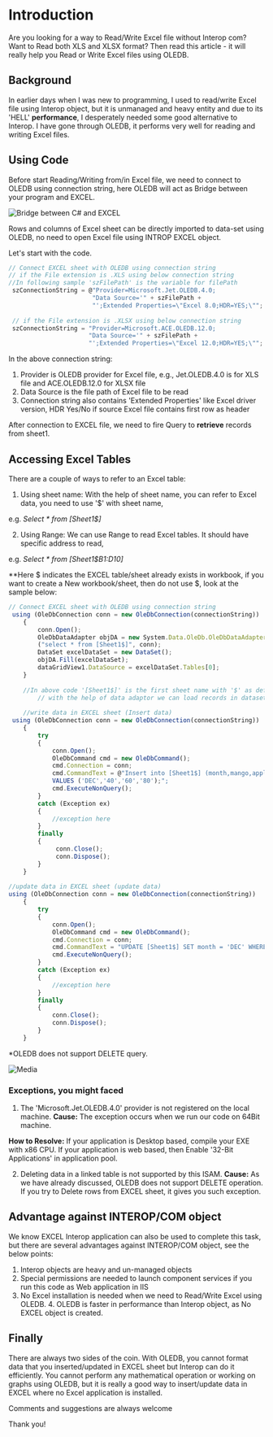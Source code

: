 # Introduction
Are you looking for a way to Read/Write Excel file without Interop com? Want to Read both XLS and XLSX format? Then read this article - it will really help you Read or Write Excel files using OLEDB.

## Background
In earlier days when I was new to programming, I used to read/write Excel file using Interop object, but it is unmanaged and heavy entity and due to its 'HELL' **performance**, I desperately needed some good alternative to Interop. I have gone through OLEDB, it performs very well for reading and writing Excel files.

## Using Code
Before start Reading/Writing from/in Excel file, we need to connect to OLEDB using connection string, here OLEDB will act as Bridge between your program and EXCEL.

![Bridge between C# and EXCEL](https://www.codeproject.com/KB/aspnet/1088970/Bridge.jpg "Bridge between C# and EXCEL")

Rows and columns of Excel sheet can be directly imported to data-set using OLEDB, no need to open Excel file using INTROP EXCEL object.

Let's start with the code.

```javascript
// Connect EXCEL sheet with OLEDB using connection string
// if the File extension is .XLS using below connection string
//In following sample 'szFilePath' is the variable for filePath
 szConnectionString = @"Provider=Microsoft.Jet.OLEDB.4.0;
                       "Data Source='" + szFilePath + 
                       "';Extended Properties=\"Excel 8.0;HDR=YES;\"";
 
 // if the File extension is .XLSX using below connection string
 szConnectionString = "Provider=Microsoft.ACE.OLEDB.12.0;
                      "Data Source='" + szFilePath + 
                      "';Extended Properties=\"Excel 12.0;HDR=YES;\"";
```

In the above connection string:

1. Provider is OLEDB provider for Excel file, e.g., Jet.OLEDB.4.0 is for XLS file and ACE.OLEDB.12.0 for XLSX file
2. Data Source is the file path of Excel file to be read
3. Connection string also contains 'Extended Properties' like Excel driver version, HDR Yes/No if source Excel file contains first row as header

After connection to EXCEL file, we need to fire Query to **retrieve** records from sheet1.

## Accessing Excel Tables

There are a couple of ways to refer to an Excel table:

1. Using sheet name: With the help of sheet name, you can refer to Excel data, you need to use '$' with sheet name, 

e.g. *Select * from [Sheet1$]*

2. Using Range: We can use Range to read Excel tables. It should have specific address to read, 

e.g. *Select * from [Sheet1$B1:D10]*

**Here $ indicates the EXCEL table/sheet already exists in workbook, if you want to create a New workbook/sheet, then do not use $, look at the sample below:

``` javascript
// Connect EXCEL sheet with OLEDB using connection string
 using (OleDbConnection conn = new OleDbConnection(connectionString))
    {
        conn.Open();
        OleDbDataAdapter objDA = new System.Data.OleDb.OleDbDataAdapter
        ("select * from [Sheet1$]", conn);
        DataSet excelDataSet = new DataSet();
        objDA.Fill(excelDataSet);
        dataGridView1.DataSource = excelDataSet.Tables[0];
    }
			
	//In above code '[Sheet1$]' is the first sheet name with '$' as default selector,
        // with the help of data adaptor we can load records in dataset		
	
	//write data in EXCEL sheet (Insert data)
 using (OleDbConnection conn = new OleDbConnection(connectionString))
    {
        try
        {
            conn.Open();
            OleDbCommand cmd = new OleDbCommand();
            cmd.Connection = conn;
            cmd.CommandText = @"Insert into [Sheet1$] (month,mango,apple,orange) 
            VALUES ('DEC','40','60','80');";
            cmd.ExecuteNonQuery();
        }
        catch (Exception ex)
        {
            //exception here
        }
        finally
        {
             conn.Close();
             conn.Dispose();
        }
    }
			
//update data in EXCEL sheet (update data)
using (OleDbConnection conn = new OleDbConnection(connectionString))
	{
        try
        {
            conn.Open();
            OleDbCommand cmd = new OleDbCommand();
            cmd.Connection = conn;
            cmd.CommandText = "UPDATE [Sheet1$] SET month = 'DEC' WHERE apple = 74;";
            cmd.ExecuteNonQuery();
        }
        catch (Exception ex)
        {
            //exception here
        }
        finally
        {
            conn.Close();
            conn.Dispose();
        }
    }
```

*OLEDB does not support DELETE query.

![Media](https://www.codeproject.com/KB/aspnet/1088970/Media.jpg "Media")

### Exceptions, you might faced

1. The 'Microsoft.Jet.OLEDB.4.0' provider is not registered on the local machine.
**Cause:** The exception occurs when we run our code on 64Bit machine.

**How to Resolve:** If your application is Desktop based, compile your EXE with x86 CPU. If your application is web based, then Enable '32-Bit Applications' in application pool.

2. Deleting data in a linked table is not supported by this ISAM.
**Cause:** As we have already discussed, OLEDB does not support DELETE operation. If you try to Delete rows from EXCEL sheet, it gives you such exception.

## Advantage against INTEROP/COM object

We know EXCEL Interop application can also be used to complete this task, but there are several advantages against INTEROP/COM object, see the below points:

1. Interop objects are heavy and un-managed objects
2. Special permissions are needed to launch component services if you run this code as Web application in IIS
3. No Excel installation is needed when we need to Read/Write Excel using OLEDB. 4. OLEDB is faster in performance than Interop object, as No EXCEL object is created.

## Finally
There are always two sides of the coin. With OLEDB, you cannot format data that you inserted/updated in EXCEL sheet but Interop can do it efficiently. You cannot perform any mathematical operation or working on graphs using OLEDB, but it is really a good way to insert/update data in EXCEL where no Excel application is installed.

Comments and suggestions are always welcome

Thank you!